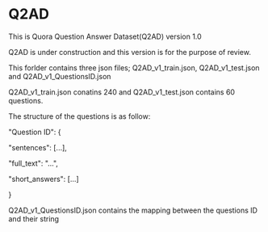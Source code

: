 # Q2AD

This is Quora Question Answer Dataset(Q2AD) version 1.0

Q2AD is under construction and this version is for the purpose of review.

This forlder contains three json files; Q2AD_v1_train.json, Q2AD_v1_test.json and Q2AD_v1_QuestionsID.json

Q2AD_v1_train.json conatins 240 and Q2AD_v1_test.json contains 60 questions.

The structure of the questions is as follow:
 
"Question ID": {
  
   "sentences": [...],
  
   "full_text": "...",
  
   "short_answers": [...]
  
  }

Q2AD_v1_QuestionsID.json contains the mapping between the questions ID and their string
